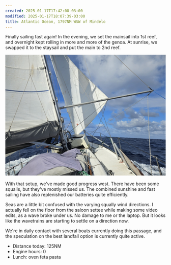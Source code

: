 ```yaml
---
created: 2025-01-17T17:42:08-03:00
modified: 2025-01-17T18:07:39-03:00
title: Atlantic Ocean, 1797NM WSW of Mindelo
---
```


Finally sailing fast again! In the evening, we set the mainsail into 1st reef, and overnight kept rolling in more and more of the genoa. At sunrise, we swapped it to the staysail and put the main to 2nd reef.

![Image](../2025/a82f6f79856f1d39947dec6d29c989b1.jpg) 

With that setup, we've made good progress west. There have been some squalls, but they've mostly missed us. The combined sunshine and fast sailing have also replenished our batteries quite efficiently.

Seas are a little bit confused with the varying squally wind directions. I actually fell on the floor from the saloon settee while making some video edits, as a wave broke under us. No damage to me or the laptop. But it looks like the wavetrains are starting to settle on a direction now.

We're in daily contact with several boats currently doing this passage, and the speculation on the best landfall option is currently quite active.

* Distance today: 125NM
* Engine hours: 0
* Lunch: oven feta pasta
